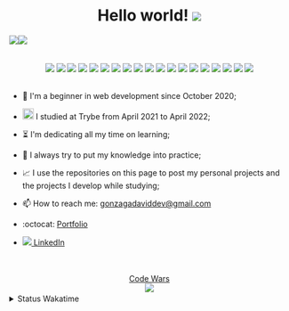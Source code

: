   <h1 align="center">Hello world!  <img src="https://media.giphy.com/media/X1XORnJ6ErubS/giphy.gif" width="55px"></h1>

<!-- <div align="center"> -->
 <img src="https://github-readme-stats.vercel.app/api?username=Gonzagadavid&show_icons=true&theme=chartreuse-dark" /><img src="https://github-readme-stats.vercel.app/api/top-langs/?username=Gonzagadavid&layout=compact&theme=chartreuse-dark"/>
<!-- </div> -->

<br>
<div align="center">
  <img src="https://img.shields.io/badge/-HTML5-1C1C1C?style=plastic&logo=html5&logoColor=E34F26" width="85px"> 
  <img src="https://img.shields.io/badge/-CSS3-1C1C1C?style=plastic&logo=css3&logoColor=1572B6" width="75px"> 
  <img src="https://img.shields.io/badge/-JavaScript-1C1C1C?style=plastic&logo=javascript&logoColor=eed718" width="110px"> 
  <img src="https://img.shields.io/badge/-TypeScript-1C1C1C?style=plastic&logo=typescript&logoColor=3178C6" width="110px">
  <img src="https://img.shields.io/badge/-Python-1C1C1C?style=plastic&logo=python&logoColor=3776AB" width="85px"> 
  <img src="https://img.shields.io/badge/-Node.js-1C1C1C?style=plastic&logo=Node.js&logoColor=3C873A" width="90px"> 
  <img src="https://img.shields.io/badge/-ReactJs-1C1C1C?logo=react&logoColor=61DAFB&style=plastic" width="90px"> 
  <img src="https://img.shields.io/badge/-MongoDB-1C1C1C?style=plastic&logo=mongodb&logoColor=47A248" width="105px">  
  <img src="https://img.shields.io/badge/-MySQL-1C1C1C?style=plastic&logo=mysql&logoColor=4479A1" width="85px">
  <img src="https://img.shields.io/badge/-git-1C1C1C?logo=git&logoColor=F05032&style=plastic" width="55px">
  <img src="https://img.shields.io/badge/-React%20Router-1C1C1C?logo=react-router&logoColor=CA4245&style=plastic" width="130px">
  <img src="https://img.shields.io/badge/-Redux-1C1C1C?logo=redux&logoColor=764ABC&style=plastic" width="85px"> 
  <img src="https://img.shields.io/badge/-Express-1C1C1C?style=plastic&logo=express&logoColor=fff" width="95px"> 
  <img src="https://img.shields.io/badge/-NPM-1C1C1C?logo=npm&logoColor=CB3837&style=plastic" width="70px"> 
  <img src="https://img.shields.io/badge/-Jest-1C1C1C?logo=jest&logoColor=C21325&style=plastic" width="65px"> 
  <img src="https://img.shields.io/badge/-Testing%20Library-1C1C1C?logo=testing-library&logoColor=E33332&style=plastic" width="150px">
  <img src="https://img.shields.io/badge/-Chai-1C1C1C?style=plastic&logo=chai&logoColor=A30701" width="72px">
  <img src="https://img.shields.io/badge/-Mocha-1C1C1C?style=plastic&logo=mocha&logoColor=8D6748" width="85px">
  <img src="https://img.shields.io/badge/-Swagger-1C1C1C?style=plastic&logo=swagger&logoColor=85EA2D" width="105px">
</div>
<br>

- :hatching_chick: I'm a beginner in web development since October 2020;

- <img src="https://emoji.slack-edge.com/TMDDFEPFU/trybe/54202dc3a934a845.png" height="20px" width="20px"> I studied at Trybe from April 2021 to April 2022; 

- :hourglass_flowing_sand: I'm dedicating all my time on learning;

- :muscle: I always try to put my knowledge into practice;

- :chart_with_upwards_trend: I use the repositories on this page to post my personal projects and the projects I develop while studying;

- 📫 How to reach me: gonzagadaviddev@gmail.com

- :octocat: <a href="https://gonzagadavid.github.io/portfolio">Portfolio</a>

- <img src="https://i.stack.imgur.com/gVE0j.png"/><a href="https://www.linkedin.com/in/david-gonzaga/"> LinkedIn</a>

<br>

  <br>
<div align="center">
  <div><a href="https://www.codewars.com/users/Gonzagadavid">Code Wars</a></div>
  <img src="https://www.codewars.com/users/Gonzagadavid/badges/large" />
</div>

<details>
  <summary> Status Wakatime </summary> 
  <!--START_SECTION:waka-->
![Profile Views](http://img.shields.io/badge/Profile%20Views-83-blue)

**🐱 My GitHub Data** 

> 🏆 997 Contributions in the Year 2022
 > 
> 📦 675.7 kB Used in GitHub's Storage 
 > 
> 💼 Opted to Hire
 > 
> 📜 92 Public Repositories 
 > 
> 🔑 54 Private Repositories  
 > 
**I'm an Early 🐤** 

```text
🌞 Morning    110 commits    █░░░░░░░░░░░░░░░░░░░░░░░░   6.26% 
🌆 Daytime    789 commits    ███████████░░░░░░░░░░░░░░   44.88% 
🌃 Evening    686 commits    █████████░░░░░░░░░░░░░░░░   39.02% 
🌙 Night      173 commits    ██░░░░░░░░░░░░░░░░░░░░░░░   9.84%

```
📅 **I'm Most Productive on Tuesday** 

```text
Monday       194 commits    ██░░░░░░░░░░░░░░░░░░░░░░░   11.04% 
Tuesday      378 commits    █████░░░░░░░░░░░░░░░░░░░░   21.5% 
Wednesday    294 commits    ████░░░░░░░░░░░░░░░░░░░░░   16.72% 
Thursday     282 commits    ████░░░░░░░░░░░░░░░░░░░░░   16.04% 
Friday       208 commits    ███░░░░░░░░░░░░░░░░░░░░░░   11.83% 
Saturday     177 commits    ██░░░░░░░░░░░░░░░░░░░░░░░   10.07% 
Sunday       225 commits    ███░░░░░░░░░░░░░░░░░░░░░░   12.8%

```


📊 **This Week I Spent My Time On** 

```text
⌚︎ Time Zone: America/Sao_Paulo

💬 Programming Languages: 
JavaScript               9 hrs 37 mins       █████████░░░░░░░░░░░░░░░░   36.51% 
TypeScript               7 hrs 14 mins       ██████░░░░░░░░░░░░░░░░░░░   27.49% 
Markdown                 4 hrs 36 mins       ████░░░░░░░░░░░░░░░░░░░░░   17.51% 
Python                   3 hrs 7 mins        ███░░░░░░░░░░░░░░░░░░░░░░   11.87% 
CSS                      29 mins             ░░░░░░░░░░░░░░░░░░░░░░░░░   1.83%

🔥 Editors: 
VS Code                  26 hrs 21 mins      █████████████████████████   100.0%

🐱‍💻 Projects: 
priority-list-backend    8 hrs 47 mins       ████████░░░░░░░░░░░░░░░░░   33.37% 
appointment-calendar-back7 hrs 12 mins       ██████░░░░░░░░░░░░░░░░░░░   27.34% 
appointment-calendar-reac4 hrs 29 mins       ████░░░░░░░░░░░░░░░░░░░░░   17.05% 
sd-012-project-ting      2 hrs 36 mins       ██░░░░░░░░░░░░░░░░░░░░░░░   9.9% 
Unknown Project          1 hr 38 mins        █░░░░░░░░░░░░░░░░░░░░░░░░   6.25%

💻 Operating System: 
Linux                    26 hrs 21 mins      █████████████████████████   100.0%

```

**I Mostly Code in JavaScript** 

```text
JavaScript               77 repos            ███████████████████░░░░░░   78.57% 
TypeScript               8 repos             ██░░░░░░░░░░░░░░░░░░░░░░░   8.16% 
HTML                     6 repos             █░░░░░░░░░░░░░░░░░░░░░░░░   6.12% 
Python                   4 repos             █░░░░░░░░░░░░░░░░░░░░░░░░   4.08% 
Shell                    3 repos             ░░░░░░░░░░░░░░░░░░░░░░░░░   3.06%

```


**Timeline**

![Chart not found](https://raw.githubusercontent.com/Gonzagadavid/Gonzagadavid/main/charts/bar_graph.png) 


 Last Updated on 11/04/2022 18:54:27 UTC
<!--END_SECTION:waka--> 
</details>


